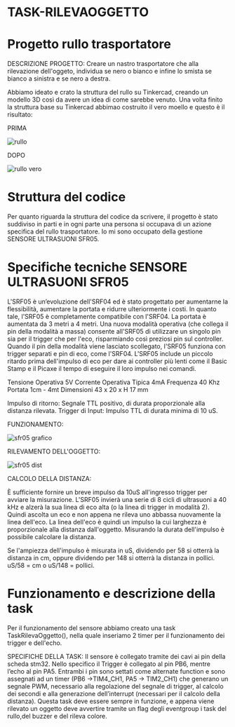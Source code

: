 # TASK-RILEVAOGGETTO
# Progetto rullo trasportatore
DESCRIZIONE PROGETTO: Creare un nastro trasportatore che alla rilevazione dell'oggeto, individua se nero o bianco e infine lo smista se bianco a sinistra e se nero a destra.

Abbiamo ideato e crato la struttura del rullo su Tinkercad, creando un modello 3D così da avere un idea di come sarebbe venuto. Una volta finito la struttura base su Tinkercad abbimao costruito il vero moello e questo è il risultato:

PRIMA

![rullo](https://user-images.githubusercontent.com/97526713/157097849-27d7b626-d719-4f96-8065-893b30c24352.PNG) 

DOPO

![rullo vero](https://user-images.githubusercontent.com/97526713/157098375-03ab3acb-805c-488d-970a-a902c9b8dc26.PNG)

# Struttura del codice
Per quanto riguarda la struttura del codice da scrivere, il progetto è stato suddiviso in parti e in ogni parte una persona si occupava di un azione specifica del rullo trasportatore. Io mi sono occupato della gestione SENSORE ULTRASUONI SFR05.

# Specifiche tecniche SENSORE ULTRASUONI SFR05
L'SRF05 è un’evoluzione dell'SRF04 ed è stato progettato per aumentarne la flessibilità, aumentare la portata e ridurre ulteriormente i costi. In quanto tale, l'SRF05 è completamente compatibile con l'SRF04. La portata è aumentata da 3 metri a 4 metri. Una nuova modalità operativa (che collega il pin della modalità a massa) consente all'SRF05 di utilizzare un singolo pin sia per il trigger che per l'eco, risparmiando così preziosi pin sul controller. Quando il pin della modalità viene lasciato scollegato, l'SRF05 funziona con trigger separati e pin di eco, come l'SRF04. L'SRF05 include un piccolo ritardo prima dell'impulso di eco per dare ai controller più lenti come il Basic Stamp e il Picaxe il tempo di eseguire il loro impulso nei comandi.

Tensione Operativa		5V
Corrente Operativa Tipica	4mA
Frequenza				40 Khz
Portata				1cm - 4mt
Dimensioni			43 x 20 x H 17 mm

Impulso di ritorno: Segnale TTL positivo, di durata proporzionale alla distanza rilevata.
Trigger di Input: Impulso TTL di durata minima di 10 uS.

FUNZIONAMENTO:

![sfr05 grafico](https://user-images.githubusercontent.com/97526713/157099999-77e1cde5-0c30-4569-80c5-fc396e2491ec.PNG)

RILEVAMENTO DELL'OGGETTO:

![sfr05 dist](https://user-images.githubusercontent.com/97526713/157100733-91c6bde9-3538-4849-afd1-a636c388230e.PNG)

CALCOLO DELLA DISTANZA: 

È sufficiente fornire un breve impulso da 10uS all'ingresso trigger per avviare la misurazione. L'SRF05 invierà una serie di 8 cicli di ultrasuoni a 40 kHz e alzerà la sua linea di eco alta (o la linea di trigger in modalità 2). Quindi ascolta un eco e non appena ne rileva uno abbassa nuovamente la linea dell'eco. La linea dell'eco è quindi un impulso la cui larghezza è proporzionale alla distanza dall'oggetto. Misurando la durata dell'impulso è possibile calcolare la distanza.

Se l'ampiezza dell'impulso è misurata in uS, dividendo per 58 si otterrà la distanza in cm, oppure dividendo per 148 si otterrà la distanza in pollici. uS/58 = cm o uS/148 = pollici.

# Funzionamento e descrizione della task

Per il funzionamento del sensore abbiamo creato una task TaskRilevaOggetto(), nella quale inseriamo 2 timer per il funzionamento dei trigger e dell'echo. 

SPECIFICHE DELLA TASK: Il sensore è collegato tramite dei cavi ai pin della scheda stm32. Nello specifico il Trigger è collegato al pin PB6, mentre l’echo al pin PA5. Entrambi i pin sono settati come alternate function e sono assegnati ad un timer (PB6 ->TIM4_CH1, PA5 -> TIM2_CH1) che generano un segnale PWM, necessario alla regolazione del segnale di trigger, al calcolo dei secondi e alla generazione dell’interrupt (necessari per il calcolo della distanza). Questa task deve essere sempre in funzione, e appena viene rilevato un oggetto deve avvertire tramite un flag degli eventgroup i task del rullo,del buzzer e del rileva colore.

